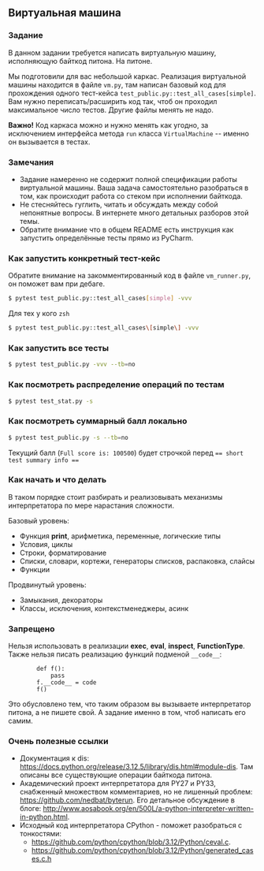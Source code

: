 ## Виртуальная машина

### Задание

В данном задании требуется написать виртуальную машину, исполняющую байткод питона. На питоне.

Мы подготовили для вас небольшой каркас. Реализация виртуальной машины находится в файле `vm.py`, там написан базовый код для прохождения одного тест-кейса `test_public.py::test_all_cases[simple]`. Вам нужно переписать/расширить код так, чтоб он проходил максимальное число тестов. Другие файлы менять не надо.

**Важно!** Код каркаса можно и нужно менять как угодно, за исключением интерфейса метода `run` класса `VirtualMachine` -- именно он вызывается в тестах.

### Замечания

* Задание намеренно не содержит полной спецификации работы виртуальной машины. Ваша задача самостоятельно разобраться в том, как происходит работа со стеком при исполнении байткода.
* Не стесняйтесь гуглить, читать и обсуждать между собой непонятные вопросы. В интернете много детальных разборов этой темы.
* Обратите внимание что в общем README есть инструкция как запустить определённые тесты прямо из PyCharm.

### Как запустить конкретный тест-кейс

Обратите внимание на закомментированный код в файле `vm_runner.py`, он поможет вам при дебаге.

```bash
$ pytest test_public.py::test_all_cases[simple] -vvv
```
Для тех у кого `zsh`
```bash
$ pytest test_public.py::test_all_cases\[simple\] -vvv
```

### Как запустить все тесты

```bash
$ pytest test_public.py -vvv --tb=no
```

### Как посмотреть распределение операций по тестам

```bash
$ pytest test_stat.py -s
```

### Как посмотреть суммарный балл локально

```bash
$ pytest test_public.py -s --tb=no
```

Текущий балл (`Full score is: 100500`) будет строчкой перед `== short test summary info ==`

### Как начать и что делать

В таком порядке стоит разбирать и реализовывать механизмы интерпретатора по мере нарастания сложности.

Базовый уровень:
* Функция **print**, арифметика, переменные, логические типы
* Условия, циклы
* Строки, форматирование
* Списки, словари, кортежи, генераторы списков, распаковка, слайсы
* Функции

Продвинутый уровень:
* Замыкания, декораторы
* Классы, исключения, контекстменеджеры, асинк

### Запрещено

Нельзя использовать в реализации **exec**, **eval**, **inspect**, **FunctionType**.
Также нельзя писать реализацию функций подменой `__code__`:
```
        def f():
            pass
        f.__code__ = code
        f()
```
Это обусловлено тем, что таким образом вы вызываете интерпретатор питона, а не пишете свой.
А задание именно в том, чтоб написать его самим.


### Очень полезные ссылки

* Документация к dis: https://docs.python.org/release/3.12.5/library/dis.html#module-dis. Там описаны все существующие операции байткода питона.
* Академический проект интерпретатора для PY27 и PY33, снабженный множеством комментариев, но не лишенный проблем: https://github.com/nedbat/byterun.
Его детальное обсуждение в блоге: http://www.aosabook.org/en/500L/a-python-interpreter-written-in-python.html.
* Исходный код интерпретатора CPython - поможет разобраться с тонкостями:
  - https://github.com/python/cpython/blob/3.12/Python/ceval.c.
  - https://github.com/python/cpython/blob/3.12/Python/generated_cases.c.h
